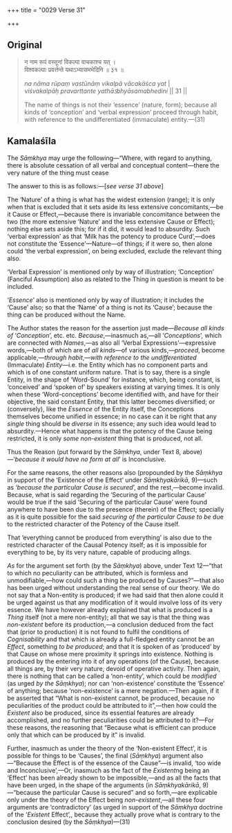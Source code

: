 +++
title = "0029 Verse 31"

+++
## Original 
>
> न नाम रूपं वस्तूनां विकल्पा वाचकाश्च यत् ।  
> विश्वकल्पाः प्रवर्त्तन्ते यथाऽभ्यासमभेदिनि ॥ ३१ ॥ 
>
> *na nāma rūpaṃ vastūnāṃ vikalpā vācakāśca yat* \|  
> *viśvakalpāḥ pravarttante yathāऽbhyāsamabhedini* \|\| 31 \|\| 
>
> The name of things is not their ‘essence’ (nature, form); because all kinds of ‘conception’ and ‘verbal expression’ proceed through habit, with reference to the undifferentiated (immaculate) entity.—(31)



## Kamalaśīla

The *Sāṃkhya* may urge the following—“Where, with regard to anything, there is absolute cessation of all verbal and conceptual content—there the very nature of the thing must cease

The answer to this is as follows:—[*see verse 31 above*]

The ‘Nature’ of a thing is what has the widest extension (range); it is only when that is excluded that it sets aside its less extensive concomitants,—be it Cause or Effect,—because there is invariable concomitance between the two (the more extensive ‘Nature’ and the less extensive Cause or Effect); nothing else sets aside this; for if it did, it would lead to absurdity. Such ‘verbal expression’ as that ‘Milk has the potency to produce Curd’,—does not constitute the ‘Essence’—Nature—of things; if it were so, then alone could ‘the verbal expression’, on being excluded, exclude the relevant thing also.

‘Verbal Expression’ is mentioned only by way of illustration; ‘Conception’ (Fanciful Assumption) also as related to the Thing in question is meant to be included.

‘*Essence*’ also is mentioned only by way of illustration; it includes the ‘Cause’ also; so that the ‘Name’ of a thing is not its ‘Cause’; because the thing can be produced without the Name.

The Author states the reason for the assertion just made—*Because all kinds of* ‘*Conception*’, etc. etc. *Because*,—inasmuch as,—all ‘*Conceptions*’, which are connected with *Names*,—as also all ‘Verbal Expressions’—expressive words,—both of which are of *all kinds*—of various kinds,—*proceed*, become applicable,—*through habit*,—*with reference to the undifferentiated* (Immaculate) *Entity*—i.e. the Entity which has no component parts and which is of one constant uniform nature. That is to say, there is a single Entity, in the shape of ‘Word-Sound’ for instance, which, being constant, is ‘conceived’ and ‘spoken of’ by speakers existing at varying times. It is only when these ‘Word-conceptions’ become identified with, and have for their objective, the said constant Entity, that this latter becomes diversified; or (conversely), like the *Essence* of the Entity itself, the Conceptions themselves become unified in essence; in no case can it be right that any *single* thing should be *diverse* in its essence; any such idea would lead to absurdity.—Hence what happens is that the potency of the Cause being restricted, it is only *some non-existent* thing that is produced, not all.

Thus the Reason (put forward by the *Sāṃkhya*, under Text 8, above)—‘*because it would have no form at all*’ is Inconclusive.

For the same reasons, the other reasons also (propounded by the *Sāṃkhya* in support of the ‘Existence of the Effect’ under *Sāṃkhyakārikā*, 9)—such as ‘*because the particular Cause is secured*’, and the rest,—become invalid. Because, what is said regarding the ‘Securing of the particular Cause’ would be true if the said ‘Securing of the particular Cause’ were found anywhere to have been due to the presence (therein) of the Effect; specially as it is quite possible for the said *securing of the particular Cause to be* due to the restricted character of the Potency of the Cause itself.

That ‘everything cannot be produced from everything’ is also due to the restricted character of the Causal Potency itself; as it is impossible for everything to be, by its very nature, capable of producing allngs.

*As* for the argument set forth (by the *Sāṃkhya*) above, under Text 12—“that to which no peculiarity can be attributed, which is formless and unmodifiable,—how could such a thing be produced by Causes?”—that also has been urged without understanding the real sense of our theory. We do not say that a Non-entity is produced; if we had said that then alone could it be urged against us that any modification of it would involve loss of its very essence. We have however already explained that what is produced is a *Thing* itself (not a mere non-entity); all that we say is that the thing was *non-existent* before its production,—a conclusion deduced from the fact that (prior to production) it is not found to fulfil the conditions of *Cognisability* and that which is already a full-fledged entity cannot be an *Effect*, something *to be produced*; and that it is spoken of as ‘produced’ by that Cause on whose mere proximity it springs into existence. Nothing is produced by the entering into it of any operations (of the Cause), because all things are, by their very nature, devoid of operative activity. Then again, there is nothing that can be called a ‘non-entity’, which could be *modified* (as urged *by the Sāṃkhya*); nor can ‘non-existence’ constitute the ‘Essence’ of anything; because ‘non-existence’ is a mere negation.—Then again, if it be asserted that “What is non-existent cannot, be produced, because no peculiarities of the product could be attributed to it”,—then how could the *Existent* also be produced, since its essential features are already accomplished, and no further peculiarities could be attributed to it?—For these reasons, the reasoning that “Because what is efficient can produce only that which can be produced by it” is invalid.

Further, inasmuch as under the theory of the ‘Non-existent Effect’, it is possible for things to be ‘Causes’, the final (*Sāṃkhya*) argument also—“Because the Effect is of the essence of the Cause”—is invalid, ‘too wide and Inconclusive’,—Or, inasmuch as the fact of the *Existent*ng being an ‘Effect’ has been already shown to be impossible,—and as all the facts that have been urged, in the shape of the arguments (in *Sāṃkhyakārikā*, 9)—“because the particular Cause is secured” and so forth,—are explicable only under the theory of the Effect being *non-existent*,—all these four arguments are ‘contradictory’ (as urged in support of the *Sāṃkhya* doctrine of the ‘*Existent* Effect’,, because they actually prove what is contrary to the conclusion desired (by the *Sāṃkhya*)—(31)



